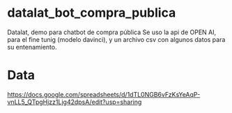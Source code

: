 # datalat_bot_compra_publica
Datalat, demo para chatbot de compra pública
Se uso la api de OPEN AI, para el fine tunig (modelo davinci), y un archivo csv con algunos datos para su entenamiento.
# Data
https://docs.google.com/spreadsheets/d/1dTL0NGB6vFzKsYeAqP-vnLL5_QTpgHjzz1Ljg42dpsA/edit?usp=sharing 
